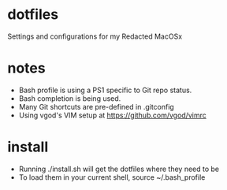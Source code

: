 dotfiles
======================
Settings and configurations for my Redacted MacOSx

notes
======================
* Bash profile is using a PS1 specific to Git repo status.
* Bash completion is being used.
* Many Git shortcuts are pre-defined in .gitconfig
* Using vgod's VIM setup at https://github.com/vgod/vimrc

install
======================
* Running ./install.sh will get the dotfiles where they need to be
* To load them in your current shell, source ~/.bash_profile
